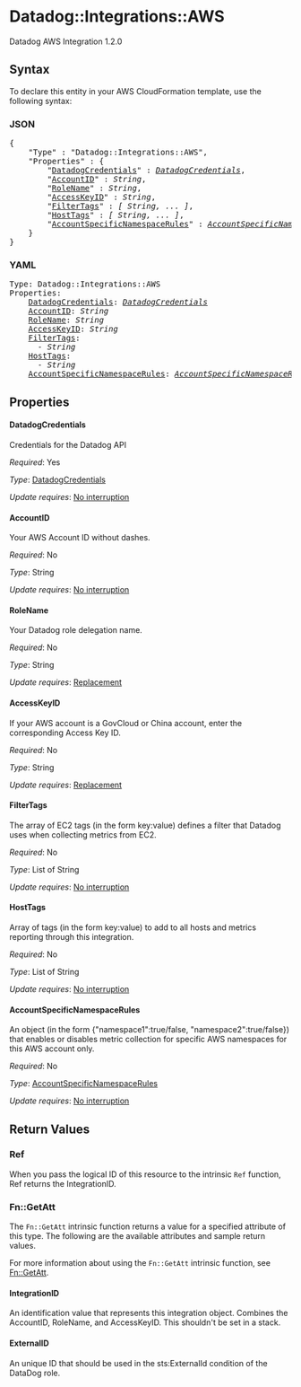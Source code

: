 # Datadog::Integrations::AWS

Datadog AWS Integration 1.2.0

## Syntax

To declare this entity in your AWS CloudFormation template, use the following syntax:

### JSON

<pre>
{
    "Type" : "Datadog::Integrations::AWS",
    "Properties" : {
        "<a href="#datadogcredentials" title="DatadogCredentials">DatadogCredentials</a>" : <i><a href="datadogcredentials.md">DatadogCredentials</a></i>,
        "<a href="#accountid" title="AccountID">AccountID</a>" : <i>String</i>,
        "<a href="#rolename" title="RoleName">RoleName</a>" : <i>String</i>,
        "<a href="#accesskeyid" title="AccessKeyID">AccessKeyID</a>" : <i>String</i>,
        "<a href="#filtertags" title="FilterTags">FilterTags</a>" : <i>[ String, ... ]</i>,
        "<a href="#hosttags" title="HostTags">HostTags</a>" : <i>[ String, ... ]</i>,
        "<a href="#accountspecificnamespacerules" title="AccountSpecificNamespaceRules">AccountSpecificNamespaceRules</a>" : <i><a href="accountspecificnamespacerules.md">AccountSpecificNamespaceRules</a></i>,
    }
}
</pre>

### YAML

<pre>
Type: Datadog::Integrations::AWS
Properties:
    <a href="#datadogcredentials" title="DatadogCredentials">DatadogCredentials</a>: <i><a href="datadogcredentials.md">DatadogCredentials</a></i>
    <a href="#accountid" title="AccountID">AccountID</a>: <i>String</i>
    <a href="#rolename" title="RoleName">RoleName</a>: <i>String</i>
    <a href="#accesskeyid" title="AccessKeyID">AccessKeyID</a>: <i>String</i>
    <a href="#filtertags" title="FilterTags">FilterTags</a>: <i>
      - String</i>
    <a href="#hosttags" title="HostTags">HostTags</a>: <i>
      - String</i>
    <a href="#accountspecificnamespacerules" title="AccountSpecificNamespaceRules">AccountSpecificNamespaceRules</a>: <i><a href="accountspecificnamespacerules.md">AccountSpecificNamespaceRules</a></i>
</pre>

## Properties

#### DatadogCredentials

Credentials for the Datadog API

_Required_: Yes

_Type_: <a href="datadogcredentials.md">DatadogCredentials</a>

_Update requires_: [No interruption](https://docs.aws.amazon.com/AWSCloudFormation/latest/UserGuide/using-cfn-updating-stacks-update-behaviors.html#update-no-interrupt)

#### AccountID

Your AWS Account ID without dashes.

_Required_: No

_Type_: String

_Update requires_: [No interruption](https://docs.aws.amazon.com/AWSCloudFormation/latest/UserGuide/using-cfn-updating-stacks-update-behaviors.html#update-no-interrupt)

#### RoleName

Your Datadog role delegation name.

_Required_: No

_Type_: String

_Update requires_: [Replacement](https://docs.aws.amazon.com/AWSCloudFormation/latest/UserGuide/using-cfn-updating-stacks-update-behaviors.html#update-replacement)

#### AccessKeyID

If your AWS account is a GovCloud or China account, enter the corresponding Access Key ID.

_Required_: No

_Type_: String

_Update requires_: [Replacement](https://docs.aws.amazon.com/AWSCloudFormation/latest/UserGuide/using-cfn-updating-stacks-update-behaviors.html#update-replacement)

#### FilterTags

The array of EC2 tags (in the form key:value) defines a filter that Datadog uses when collecting metrics from EC2.

_Required_: No

_Type_: List of String

_Update requires_: [No interruption](https://docs.aws.amazon.com/AWSCloudFormation/latest/UserGuide/using-cfn-updating-stacks-update-behaviors.html#update-no-interrupt)

#### HostTags

Array of tags (in the form key:value) to add to all hosts and metrics reporting through this integration.

_Required_: No

_Type_: List of String

_Update requires_: [No interruption](https://docs.aws.amazon.com/AWSCloudFormation/latest/UserGuide/using-cfn-updating-stacks-update-behaviors.html#update-no-interrupt)

#### AccountSpecificNamespaceRules

An object (in the form {"namespace1":true/false, "namespace2":true/false}) that enables or disables metric collection for specific AWS namespaces for this AWS account only.

_Required_: No

_Type_: <a href="accountspecificnamespacerules.md">AccountSpecificNamespaceRules</a>

_Update requires_: [No interruption](https://docs.aws.amazon.com/AWSCloudFormation/latest/UserGuide/using-cfn-updating-stacks-update-behaviors.html#update-no-interrupt)

## Return Values

### Ref

When you pass the logical ID of this resource to the intrinsic `Ref` function, Ref returns the IntegrationID.

### Fn::GetAtt

The `Fn::GetAtt` intrinsic function returns a value for a specified attribute of this type. The following are the available attributes and sample return values.

For more information about using the `Fn::GetAtt` intrinsic function, see [Fn::GetAtt](https://docs.aws.amazon.com/AWSCloudFormation/latest/UserGuide/intrinsic-function-reference-getatt.html).

#### IntegrationID

An identification value that represents this integration object. Combines the AccountID, RoleName, and AccessKeyID. This shouldn't be set in a stack.

#### ExternalID

An unique ID that should be used in the sts:ExternalId condition of the DataDog role.
